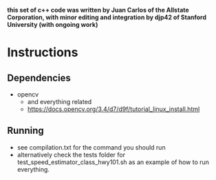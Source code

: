 **this set of c++ code was written by Juan Carlos of the Allstate Corporation,
with minor editing and integration by djp42 of Stanford University
(with ongoing work)**

# Instructions
## Dependencies
  - opencv
    - and everything related
    - https://docs.opencv.org/3.4/d7/d9f/tutorial_linux_install.html

## Running
  - see compilation.txt for the command you should run
  - alternatively check the tests folder for test_speed_estimator_class_hwy101.sh
    as an example of how to run everything.
